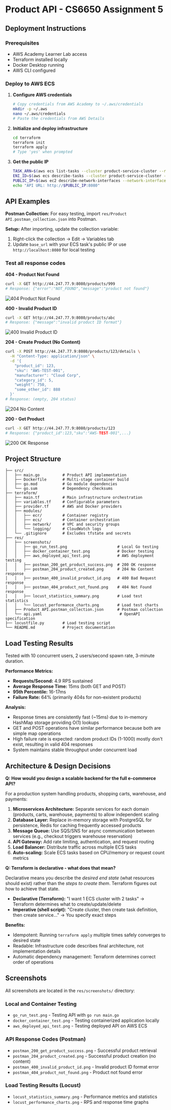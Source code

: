 # Product API - CS6650 Assignment 5

## Deployment Instructions

### Prerequisites
- AWS Academy Learner Lab access
- Terraform installed locally
- Docker Desktop running
- AWS CLI configured

### Deploy to AWS ECS

1. **Configure AWS credentials**
   ```bash
   # Copy credentials from AWS Academy to ~/.aws/credentials
   mkdir -p ~/.aws
   nano ~/.aws/credentials
   # Paste the credentials from AWS Details
   ```

2. **Initialize and deploy infrastructure**
   ```bash
   cd terraform
   terraform init
   terraform apply
   # Type 'yes' when prompted
   ```

3. **Get the public IP**
   ```bash
   TASK_ARN=$(aws ecs list-tasks --cluster product-service-cluster --region us-west-2 --query 'taskArns[0]' --output text)
   ENI_ID=$(aws ecs describe-tasks --cluster product-service-cluster --tasks $TASK_ARN --region us-west-2 --query 'tasks[0].attachments[0].details[?name==`networkInterfaceId`].value' --output text)
   PUBLIC_IP=$(aws ec2 describe-network-interfaces --network-interface-ids $ENI_ID --region us-west-2 --query 'NetworkInterfaces[0].Association.PublicIp' --output text)
   echo "API URL: http://$PUBLIC_IP:8080"
   ```

## API Examples

**Postman Collection:** For easy testing, import `res/Product API.postman_collection.json` into Postman.

**Setup:** After importing, update the collection variable:
1. Right-click the collection → Edit → Variables tab
2. Update `base_url` with your ECS task's public IP or use `http://localhost:8080` for local testing

### Test all response codes

**404 - Product Not Found**
```bash
curl -X GET http://44.247.77.9:8080/products/999
# Response: {"error":"NOT_FOUND","message":"product not found"}
```
![404 Product Not Found](res/screenshots/hw5/postman_404_product_not_found.png "404 Error when product doesn't exist")

**400 - Invalid Product ID**
```bash
curl -X GET http://44.247.77.9:8080/products/abc
# Response: {"message":"invalid product ID format"}
```
![400 Invalid Product ID](res/screenshots/hw5/postman_400_invalid_product_id.png "Invalid Product ID Format Error")


**204 - Create Product (No Content)**
```bash
curl -X POST http://44.247.77.9:8080/products/123/details \
  -H "Content-Type: application/json" \
  -d '{
    "product_id": 123,
    "sku": "AWS-TEST-001",
    "manufacturer": "Cloud Corp",
    "category_id": 5,
    "weight": 750,
    "some_other_id": 888
  }'
# Response: (empty, 204 status)
```
![204 No Content](res/screenshots/hw5/postman_204_product_created.png "204 No Content Response After Product Creation")

**200 - Get Product**
```bash
curl -X GET http://44.247.77.9:8080/products/123
# Response: {"product_id":123,"sku":"AWS-TEST-001",...}
```
![200 OK Response](res/screenshots/hw5/postman_200_get_product_success.png "Successful Product Retrieval")

## Project Structure

```
├── src/
│   ├── main.go          # Product API implementation
│   ├── Dockerfile       # Multi-stage container build
│   ├── go.mod           # Go module dependencies
│   └── go.sum           # Dependency checksums
├── terraform/
│   ├── main.tf          # Main infrastructure orchestration
│   ├── variables.tf     # Configurable parameters
│   ├── provider.tf      # AWS and Docker providers
│   ├── modules/
│   │   ├── ecr/         # Container registry
│   │   ├── ecs/         # Container orchestration
│   │   ├── network/     # VPC and security groups
│   │   └── logging/     # CloudWatch logs
│   └── .gitignore       # Excludes tfstate and secrets
├── res/
│   ├── screenshots/
│   │   ├── go_run_test.png                      # Local Go testing
│   │   ├── docker_container_test.png            # Docker testing
│   │   ├── aws_deployed_api_test.png            # AWS deployment testing
│   │   ├── postman_200_get_product_success.png  # 200 OK response
│   │   ├── postman_204_product_created.png      # 204 No Content response
│   │   ├── postman_400_invalid_product_id.png   # 400 Bad Request response
│   │   ├── postman_404_product_not_found.png    # 404 Not Found response
│   │   ├── locust_statistics_summary.png        # Load test statistics
│   │   └── locust_performance_charts.png        # Load test charts
│   ├── Product API.postman_collection.json      # Postman collection
│   └── api.yaml                                  # OpenAPI specification
├── locustfile.py        # Load testing script
└── README.md            # Project documentation
```

## Load Testing Results

Tested with 10 concurrent users, 2 users/second spawn rate, 3-minute duration.

**Performance Metrics:**
- **Requests/Second:** 4.9 RPS sustained
- **Average Response Time:** 15ms (both GET and POST)
- **95th Percentile:** 16-17ms
- **Failure Rate:** 64% (primarily 404s for non-existent products)

**Analysis:**
- Response times are consistently fast (~15ms) due to in-memory HashMap storage providing O(1) lookups
- GET and POST operations have similar performance because both are simple map operations
- High failure rate is expected: random product IDs (1-1000) mostly don't exist, resulting in valid 404 responses
- System maintains stable throughput under concurrent load

## Architecture & Design Decisions

**Q: How would you design a scalable backend for the full e-commerce API?**

For a production system handling products, shopping carts, warehouse, and payments:

1. **Microservices Architecture:** Separate services for each domain (products, carts, warehouse, payments) to allow independent scaling
2. **Database Layer:** Replace in-memory storage with PostgreSQL for persistence, Redis for caching frequently accessed products
3. **Message Queue:** Use SQS/SNS for async communication between services (e.g., checkout triggers warehouse reservation)
4. **API Gateway:** Add rate limiting, authentication, and request routing
5. **Load Balancer:** Distribute traffic across multiple ECS tasks
6. **Auto-scaling:** Scale ECS tasks based on CPU/memory or request count metrics

**Q: Terraform is declarative - what does that mean?**

Declarative means you describe the *desired end state* (what resources should exist) rather than the *steps to create them*. Terraform figures out how to achieve that state.

- **Declarative (Terraform):** "I want 1 ECS cluster with 2 tasks" → Terraform determines what to create/update/delete
- **Imperative (shell script):** "Create cluster, then create task definition, then create service..." → You specify exact steps

**Benefits:**
- Idempotent: Running `terraform apply` multiple times safely converges to desired state
- Readable: Infrastructure code describes final architecture, not implementation details
- Automatic dependency management: Terraform determines correct order of operations

## Screenshots

All screenshots are located in the `res/screenshots/` directory:

### Local and Container Testing
- `go_run_test.png` - Testing API with `go run main.go`
- `docker_container_test.png` - Testing containerized application locally
- `aws_deployed_api_test.png` - Testing deployed API on AWS ECS

### API Response Codes (Postman)
- `postman_200_get_product_success.png` - Successful product retrieval
- `postman_204_product_created.png` - Successful product creation (no content)
- `postman_400_invalid_product_id.png` - Invalid product ID format error
- `postman_404_product_not_found.png` - Product not found error

### Load Testing Results (Locust)
- `locust_statistics_summary.png` - Performance metrics and statistics
- `locust_performance_charts.png` - RPS and response time graphs
